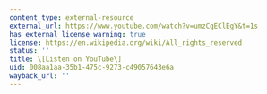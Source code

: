 ```yaml
---
content_type: external-resource
external_url: https://www.youtube.com/watch?v=umzCgEClEgY&t=1s
has_external_license_warning: true
license: https://en.wikipedia.org/wiki/All_rights_reserved
status: ''
title: \[Listen on YouTube\]
uid: 008aa1aa-35b1-475c-9273-c49057643e6a
wayback_url: ''
---
```

